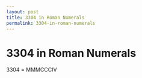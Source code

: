 ```yaml
---
layout: post
title: 3304 in Roman Numerals
permalink: 3304-in-roman-numerals
---
```


# 3304 in Roman Numerals

3304 = MMMCCCIV
